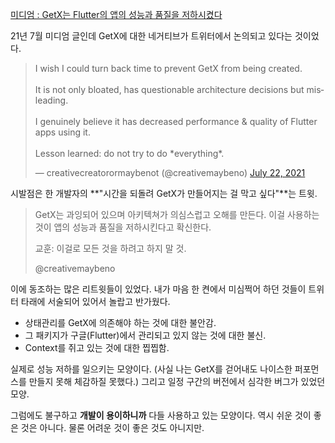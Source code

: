 [미디엄 :  GetX는 Flutter의 앱의 성능과 품질을 저하시켰다](https://honor-driven.dev/flutter-tweet-1-getx는-flutter의-앱의-성능과-품질을-저하시켰다-6de5335e8cb6)

21년 7월 미디엄 글인데 GetX에 대한 네거티브가 트위터에서 논의되고 있다는 것이었다.

<blockquote class="twitter-tweet"><p lang="en" dir="ltr">I wish I could turn back time to prevent GetX from being created.<br><br>It is not only bloated, has questionable architecture decisions but misleading.<br><br>I genuinely believe it has decreased performance &amp; quality of Flutter apps using it.<br><br>Lesson learned: do not try to do *everything*.</p>&mdash; creativecreatorormaybenot (@creativemaybeno) <a href="https://twitter.com/creativemaybeno/status/1418148816444923906?ref_src=twsrc%5Etfw">July 22, 2021</a></blockquote> <script async src="https://platform.twitter.com/widgets.js" charset="utf-8"></script>

 시발점은 한 개발자의 **"시간을 되돌려 GetX가 만들어지는 걸 막고 싶다"**는 트윗.
 
>GetX는 과잉되어 있으며 아키텍쳐가 의심스럽고 오해를 만든다.
>이걸 사용하는 것이 앱의 성능과 품질을 저하시킨다고 확신한다.
>
>교훈: 이걸로 모든 것을 하려고 하지 말 것.
>
>@creativemaybeno

이에 동조하는 많은 리트윗들이 있었다.
내가 마음 한 켠에서 미심쩍어 하던 것들이 트위터 타래에 서술되어 있어서 놀랍고 반가웠다. 

- 상태관리를 GetX에 의존해야 하는 것에 대한 불안감. 
- 그 패키지가 구글(Flutter)에서 관리되고 있지 않는 것에 대한 불신.
- Context를 쥐고 있는 것에 대한 찝찝함.

실제로 성능 저하를 일으키는 모양이다. (사실 나는 GetX를 걷어내도 나이스한 퍼포먼스를 만들지 못해 체감하질 못했다.)
그리고 일정 구간의 버전에서 심각한 버그가 있었던 모양.

그럼에도 불구하고 **개발이 용이하니까** 다들 사용하고 있는 모양이다.
역시 쉬운 것이 좋은 것은 아니다.
물론 어려운 것이 좋은 것도 아니지만.




